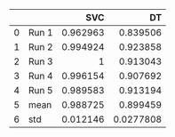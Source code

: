 |    |       |      SVC |        DT |
|---:|:------|---------:|----------:|
|  0 | Run 1 | 0.962963 | 0.839506  |
|  1 | Run 2 | 0.994924 | 0.923858  |
|  2 | Run 3 | 1        | 0.913043  |
|  3 | Run 4 | 0.996154 | 0.907692  |
|  4 | Run 5 | 0.989583 | 0.913194  |
|  5 | mean  | 0.988725 | 0.899459  |
|  6 | std   | 0.012146 | 0.0277808 |